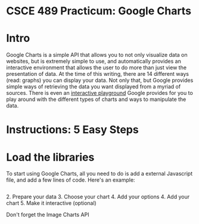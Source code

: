 CSCE 489 Practicum: Google Charts
===================

Intro
==========
Google Charts is a simple API that allows you to not only visualize data on websites, but is extremely simple to use, and automatically provides an interactive environment that allows the user to do more than just view the presentation of data. At the time of this writing, there are 14 different ways (read: graphs) you can display your data. Not only that, but Google provides simple ways of retrieving the data you want displayed from a myriad of sources. There is even an [interactive playground](https://code.google.com/apis/ajax/playground/?type=visualization#pie_chart) Google provides for you to play around with the different types of charts and ways to manipulate the data.


Instructions: 5 Easy Steps
==========

Load the libraries
=
To start using Google Charts, all you need to do is add a external Javascript file, and add a few lines of code. Here's an example:
<code>

</code>
2. Prepare your data
3. Choose your chart
4. Add your options
4. Add your chart
5. Make it interactive (optional)

Don't forget the Image Charts API
